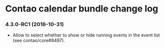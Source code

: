 # Contao calendar bundle change log

### 4.3.0-RC1 (2016-10-31)

 * Allow to select whether to show or hide running events in the event list (see contao/core#8497).
